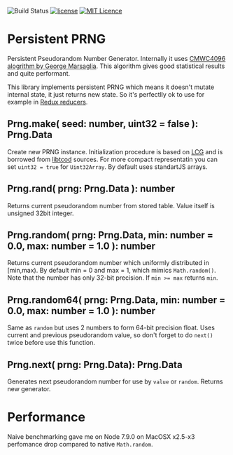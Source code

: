 ![Build Status](https://travis-ci.org/iskolbin/tspersistentprng.svg?branch=master)
[![license](https://img.shields.io/badge/license-public%20domain-blue.svg)](http://unlicense.org/)
[![MIT Licence](https://badges.frapsoft.com/os/mit/mit.svg?v=103)](https://opensource.org/licenses/mit-license.php)

Persistent PRNG
===============

Persistent Pseudorandom Number Generator. Internally it uses [CMWC4096 alogrithm
by George Marsaglia](https://en.wikipedia.org/wiki/Multiply-with-carry). This
algorithm gives good statistical results and quite performant. 

This library implements persistent PRNG which means it doesn't mutate internal 
state, it just returns new state. So it's perfectlly ok to use for example 
in [Redux reducers](http://redux.js.org/docs/basics/Reducers.html).

Prng.make( seed: number, uint32 = false ): Prng.Data
----------------------------------------------------

Create new PRNG instance. Initialization procedure is based on [LCG](
https://en.wikipedia.org/wiki/Linear_congruential_generator) and is borrowed
from [libtcod](http://roguecentral.org/doryen/libtcod/) sources. For more
compact representatin you can set `uint32 = true` for `Uint32Array`.
By default uses standartJS arrays.

Prng.rand( prng: Prng.Data ): number
------------------------------------

Returns current pseudorandom number from stored table. Value itself is 
unsigned 32bit integer.

Prng.random( prng: Prng.Data, min: number = 0.0, max: number = 1.0 ): number
----------------------------------------------------------------------------

Returns current pseudorandom number which uniformly distributed in [min,max).
By default min = 0 and max = 1, which mimics `Math.random()`. Note that the
number has only 32-bit precision. If `min >= max` returns `min`.

Prng.random64( prng: Prng.Data, min: number = 0.0, max: number = 1.0 ): number
------------------------------------------------------------------------------

Same as `random` but uses 2 numbers to form 64-bit precision float. Uses current
and previous pseudorandom value, so don't forget to do `next()` twice before
use this function. 

Prng.next( prng: Prng.Data): Prng.Data
--------------------------------------

Generates next pseudorandom number for use by `value` or `random`. Returns
new generator.

Performance
===========

Naive benchmarking gave me on Node 7.9.0 on MacOSX x2.5-x3 perfomance drop
compared to native `Math.random`.



